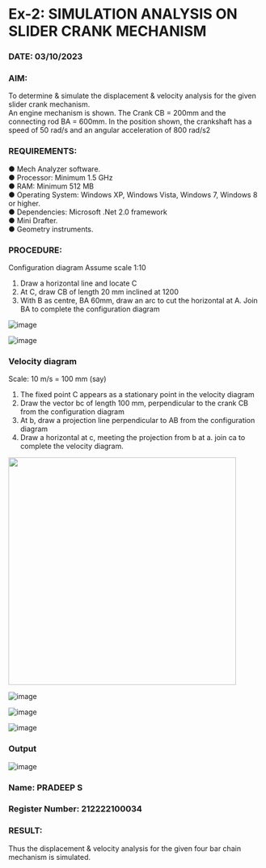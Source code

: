 # Ex-2: SIMULATION ANALYSIS ON SLIDER CRANK MECHANISM

### DATE: 03/10/2023
### AIM:
  To determine & simulate the displacement & velocity analysis for the given slider crank mechanism. <br>
  An engine mechanism is shown. The Crank CB = 200mm and the connecting rod BA = 600mm. In the position shown, the crankshaft has a speed of 50 rad/s and an angular acceleration of 800 rad/s2
### REQUIREMENTS:
   ●	Mech Analyzer software.<br>
   ●	Processor: Minimum 1.5 GHz<br>
   ●	RAM: Minimum 512 MB<br>
   ●	Operating System: Windows XP, Windows Vista, Windows 7, Windows 8 or higher.<br>
   ●	Dependencies: Microsoft .Net 2.0 framework<br>
   ●	Mini Drafter.<br>
   ●	Geometry instruments.<br>
### PROCEDURE:
  Configuration diagram
  Assume scale 1:10
  1. Draw a horizontal line and locate C 
  2. At C, draw CB of length 20 mm inclined at 1200 
  3. With B as centre, BA 60mm, draw an arc to cut the horizontal at A. Join BA to complete the configuration diagram 

![image](https://github.com/Sellakumar1987/Ex.-No.2---SIMULATION-ANALYSIS-ON-SLIDER-CRANK-MECHANISM/assets/113594316/0e905314-0fc5-4e13-a513-67c95aced702)

![image](https://github.com/Sellakumar1987/Ex.-No.2---SIMULATION-ANALYSIS-ON-SLIDER-CRANK-MECHANISM/assets/113594316/590ca17d-5a31-427c-816d-975478542bcd)


### Velocity diagram
  Scale: 10 m/s = 100 mm (say) 
  1. The fixed point C appears as a stationary point in the velocity diagram 
  2. Draw the vector bc of length 100 mm, perpendicular to the crank CB from the configuration diagram 
  3. At b, draw a projection line perpendicular to AB from the configuration diagram 
  4. Draw a horizontal at c, meeting the projection from b at a. join ca to complete the velocity diagram.

<img src=https://github.com/Sellakumar1987/Ex.-No.2---SIMULATION-ANALYSIS-ON-SLIDER-CRANK-MECHANISM/assets/113594316/23ca1772-5a92-4b8b-a8bc-e149da33d297 width=450 height=450>

![image](https://github.com/Sellakumar1987/Ex.-No.2---SIMULATION-ANALYSIS-ON-SLIDER-CRANK-MECHANISM/assets/113594316/d1412f9a-dcab-4433-a9a5-b5d6d19257b9)

![image](https://github.com/Sellakumar1987/Ex.-No.2---SIMULATION-ANALYSIS-ON-SLIDER-CRANK-MECHANISM/assets/113594316/b703f1f3-def1-4fd9-a9da-6b5c4d57b632)

![image](https://github.com/Sellakumar1987/Ex.-No.2---SIMULATION-ANALYSIS-ON-SLIDER-CRANK-MECHANISM/assets/113594316/188cba1a-fe54-4549-a6e5-3bb6b8d7b120)

### Output

![image](https://github.com/22002102/Ex.-No.2---SIMULATION-ANALYSIS-ON-SLIDER-CRANK-MECHANISM/assets/119091638/3e33de3a-b5e1-47fc-ab18-efa8c3c0dcd9)

### Name: PRADEEP S
### Register Number: 212222100034

### RESULT:
 Thus the displacement & velocity analysis for the given four bar chain mechanism is simulated.
